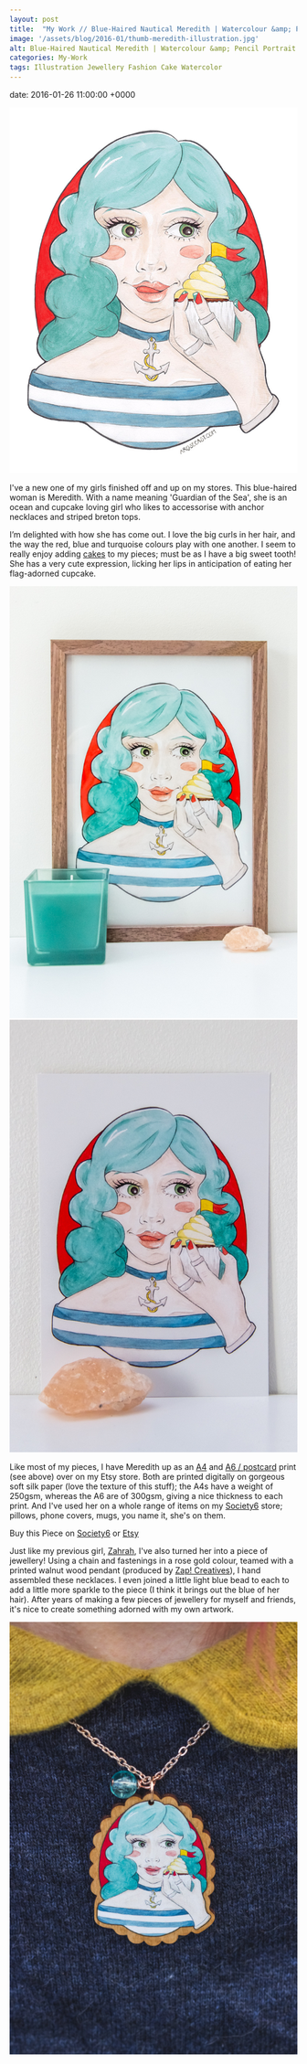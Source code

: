 ```yaml
---
layout: post
title:  "My Work // Blue-Haired Nautical Meredith | Watercolour &amp; Pencil Portrait Illustration"
image: '/assets/blog/2016-01/thumb-meredith-illustration.jpg'
alt: Blue-Haired Nautical Meredith | Watercolour &amp; Pencil Portrait Illustration by illustrator / artist Karen Muray of A Rose Cast
categories: My-Work
tags: Illustration Jewellery Fashion Cake Watercolor
---
```


date: 	2016-01-26 11:00:00 +0000

![Blue-Haired Nautical Meredith by illustrator / artist Karen Murray of A Rose Cast](/assets/folio/portraits/portrait-illustration-meredith.jpg "Blue-Haired Nautical Meredith with a cupcake by illustrator / artist Karen Murray of A Rose Cast")

I've a new one of my girls finished off and up on my stores. This blue-haired woman is Meredith. With a name meaning 'Guardian of the Sea', she is an ocean and cupcake loving girl who likes to accessorise with anchor necklaces and striped breton tops.

I’m delighted with how she has come out. I love the big curls in her hair, and the way the red, blue and turquoise colours play with one another. I seem to really enjoy adding [cakes](/project/illustration-greetinggirls.html "Greeting Cards featuring four different lovely ladies, including Dulsia and her rainbow cake") to my pieces; must be as I have a big sweet tooth! She has a very cute expression, licking her lips in anticipation of eating her flag-adorned cupcake.

<div class="row">
	<div class="col-md-6">
		<a href="LINK" title="A4 Art Print of Meredith // Pencil &amp; Watercolour Portrait of a Blue-Haired Nautical Girl with a Cupcake on Etsy"><img src="/assets/blog/2016-01/a4-print-portrait-illustration-meredith.jpg" alt="A4 Art Print of Meredith // Pencil &amp; Watercolour Portrait of a Blue-Haired Nautical Girl with a Cupcake"></a>
	</div>
	<div class="col-md-6">
		<a href="LINK" title="A6 / Postcard Art Print of Meredith // Pencil &amp; Watercolour Portrait of a Blue-Haired Nautical Girl with a Cupcake on Etsy"><img src="/assets/blog/2016-01/a6-postcard-print-portrait-illustration-meredith.jpg" alt="A6 / Postcard Art Print of Meredith // Pencil &amp; Watercolour Portrait of a Blue-Haired Nautical Girl with a Cupcake"></a>
	</div>
</div>

Like most of my pieces, I have Meredith up as an [A4](LINK) and [A6 / postcard](LINK) print (see above) over on my Etsy store. Both are printed digitally on gorgeous soft silk paper (love the texture of this stuff); the A4s have a weight of 250gsm, whereas the A6 are of 300gsm, giving a nice thickness to each print. And I've used her on a whole range of items on my [Society6](LINK) store; pillows, phone covers, mugs, you name it, she's on them.

<div class="highlight">
  <p>Buy <span class="the">this</span> Piece <span class="the">on</span>
    <a href="https://society6.com/product/LINK">Society6</a>
    <span class="the">or</span>
    <a href="https://www.etsy.com/shop/ARoseCast/search?search_query=meredith">Etsy</a>
  </p>
</div>

Just like my previous girl, [Zahrah](/my-work/2015/12/08/zahrah-portrait-illustration.html "Pink-Haired Astronomy Lover Zahrah"), I've also turned her into a piece of jewellery! Using a chain and fastenings in a rose gold colour, teamed with a printed walnut wood pendant (produced by [Zap! Creatives](http://www.zapcreatives.co.uk)), I hand assembled these necklaces. I even joined a little light blue bead to each to add a little more sparkle to the piece (I think it brings out the blue of her hair). After years of making a few pieces of jewellery for myself and friends, it's nice to create something adorned with my own artwork.

<a href="LINK" title="A rose gold necklace with a walnut wood pendant printed with an illustration of Meredith, a blue-haired nautical girl with a cupcake, by illustrator / artist Karen Murray of A Rose Cast in Etsy"><img src="/assets/folio/portraits/portrait-illustration-meredith-wooden-necklace.jpg" alt="A rose gold necklace with a walnut wood pendant printed with an illustration of Meredith, a blue-haired nautical girl with a cupcake, by illustrator / artist Karen Murray of A Rose Cast in Etsy"></a>